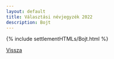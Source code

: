 ```yaml
---
layout: default
title: Választási névjegyzék 2022
description: Bojt
---
```


{% include settlementHTMLs/Bojt.html %}

[Vissza](../)